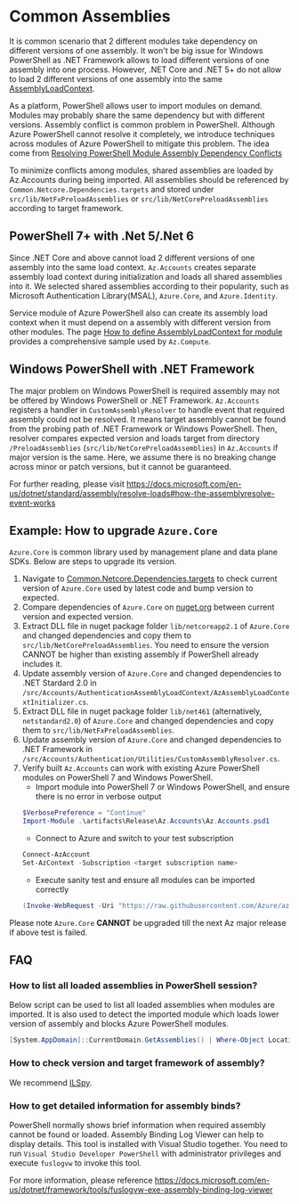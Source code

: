 # Common Assemblies
It is common scenario that 2 different modules take dependency on different versions of one assembly. It won't be big issue for Windows PowerShell as .NET Framework allows to load different versions of one assembly into one process. However, .NET Core and .NET 5+ do not allow to load 2 different versions of one assembly into the same [AssemblyLoadContext](https://docs.microsoft.com/en-us/dotnet/api/system.runtime.loader.assemblyloadcontext).

As a platform, PowerShell allows user to import modules on demand. Modules may probably share the same dependency but with different versions. Assembly conflict is common problem in PowerShell. Although Azure PowerShell cannot resolve it completely, we introduce techniques across modules of Azure PowerShell to mitigate this problem. The idea come from [Resolving PowerShell Module Assembly Dependency Conflicts](https://devblogs.microsoft.com/powershell/resolving-powershell-module-assembly-dependency-conflicts/)

To minimize conflicts among modules, shared assemblies are loaded by Az.Accounts during being imported. All assemblies should be referenced by `Common.Netcore.Dependencies.targets` and stored under `src/lib/NetFxPreloadAssemblies` or `src/lib/NetCorePreloadAssemblies` according to target framework.

## PowerShell 7+ with .Net 5/.Net 6
Since .NET Core and above cannot load 2 different versions of one assembly into the same load context. `Az.Accounts` creates separate assembly load context during initialization and loads all shared assemblies into it. We selected shared assemblies according to their popularity, such as Microsoft Authentication Library(MSAL), `Azure.Core`, and `Azure.Identity`.

Service module of Azure PowerShell also can create its assembly load context when it must depend on a assembly with different version from other modules. The page [How to define AssemblyLoadContext for module](/src/Accounts/AuthenticationAssemblyLoadContext) provides a comprehensive sample used by `Az.Compute`. 

## Windows PowerShell with .NET Framework
The major problem on Windows PowerShell is required assembly may not be offered by Windows PowerShell or .NET Framework. `Az.Accounts` registers a handler in `CustomAssemblyResolver` to handle event that required assembly could not be resolved. It means target assembly cannot be found from the probing path of .NET Framework or Windows PowerShell. Then, resolver compares expected version and loads target from directory `/PreloadAssemblies`  (`src/lib/NetCorePreloadAssemblies`) in `Az.Accounts` if major version is the same. Here, we assume there is no breaking change across minor or patch versions, but it cannot be guaranteed.

For further reading, please visit https://docs.microsoft.com/en-us/dotnet/standard/assembly/resolve-loads#how-the-assemblyresolve-event-works


## Example: How to upgrade `Azure.Core`
`Azure.Core` is common library used by management plane and data plane SDKs. Below are steps to upgrade its version.
1. Navigate to [Common.Netcore.Dependencies.targets](/tools/Common.Netcore.Dependencies.targets) to check current version of `Azure.Core` used by latest code and bump version to expected.
2. Compare dependencies of `Azure.Core` on [nuget.org](https://www.nuget.org/packages/Azure.Core/) between current version and expected version.
3. Extract DLL file in nuget package folder `lib/netcoreapp2.1` of `Azure.Core` and changed dependencies and copy them to `src/lib/NetCorePreloadAssemblies`. You need to ensure the version CANNOT be higher than existing assembly if PowerShell already includes it. 
4. Update assembly version of `Azure.Core` and changed dependencies to .NET Stardard 2.0 in `/src/Accounts/AuthenticationAssemblyLoadContext/AzAssemblyLoadContextInitializer.cs`.
5. Extract DLL file in nuget package folder `lib/net461` (alternatively, `netstandard2.0`) of `Azure.Core` and changed dependencies and copy them to `src/lib/NetFxPreloadAssemblies`.
6. Update assembly version of `Azure.Core` and changed dependencies to .NET Framework in `/src/Accounts/Authentication/Utilities/CustomAssemblyResolver.cs`.
7. Verify built `Az.Accounts` can work with existing Azure PowerShell modules on PowerShell 7 and Windows PowerShell.
   - Import module into PowerShell 7 or Windows PowerShell, and ensure there is no error in verbose output
    ```powershell
    $VerbosePreference = "Continue"
    Import-Module .\artifacts\Release\Az.Accounts\Az.Accounts.psd1
    ```
   - Connect to Azure and switch to your test subscription
    ```powershell
    Connect-AzAccount
    Set-AzContext -Subscription <target subscription name>
    ```
   - Execute sanity test and ensure all modules can be imported correctly
    ```powershell
    (Invoke-WebRequest -Uri "https://raw.githubusercontent.com/Azure/azure-powershell/main/tools/Test/SmokeTest/RmCoreSmokeTests.ps1").Content | Invoke-Expression
    ```

Please note `Azure.Core` **CANNOT** be upgraded till the next Az major release if above test is failed. 

## FAQ
### How to list all loaded assemblies in PowerShell session?
Below script can be used to list all loaded assemblies when modules are imported. It is also used to detect the imported module which loads lower version of assembly and blocks Azure PowerShell modules.
```powershell
[System.AppDomain]::CurrentDomain.GetAssemblies() | Where-Object Location | Sort-Object -Property FullName | Select-Object -Property FullName, Location
```

### How to check version and target framework of assembly?
We recommend [ILSpy](https://github.com/icsharpcode/ILSpy). 

### How to get detailed information for assembly binds?
PowerShell normally shows brief information when required assembly cannot be found or loaded. Assembly Binding Log Viewer can help to display details. This tool is installed with Visual Studio together. You need to run `Visual Studio Developer PowerShell` with administrator privileges and execute `fuslogvw` to invoke this tool.

For more information, please reference https://docs.microsoft.com/en-us/dotnet/framework/tools/fuslogvw-exe-assembly-binding-log-viewer